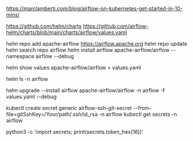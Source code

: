 

https://marclamberti.com/blog/airflow-on-kubernetes-get-started-in-10-mins/


https://github.com/helm/charts
https://github.com/airflow-helm/charts/blob/main/charts/airflow/values.yaml


helm repo add apache-airflow https://airflow.apache.org
helm repo update
helm search repo airflow
helm install airflow apache-airflow/airflow --namespace airflow --debug


helm show values apache-airflow/airflow > values.yaml

helm ls -n airflow

helm upgrade --install airflow apache-airflow/airflow -n airflow -f values.yaml --debug 

kubectl create secret generic airflow-ssh-git-secret --from-file=gitSshKey=/Your/path/.ssh/id_rsa -n airflow
kubectl get secrets -n airflow

python3 -c 'import secrets; print(secrets.token_hex(16))'